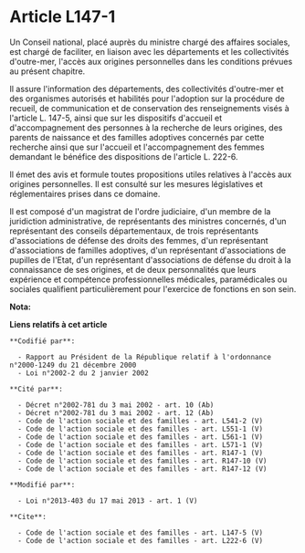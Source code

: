 # Article L147-1

Un Conseil national, placé auprès du ministre chargé des affaires sociales, est chargé de faciliter, en liaison avec les
départements et les collectivités d'outre-mer, l'accès aux origines personnelles dans les conditions prévues au présent
chapitre. 

Il assure l'information des départements, des collectivités d'outre-mer et des organismes autorisés et habilités pour
l'adoption sur la procédure de recueil, de communication et de conservation des renseignements visés à l'article L. 147-5,
ainsi que sur les dispositifs d'accueil et d'accompagnement des personnes à la recherche de leurs origines, des parents de
naissance et des familles adoptives concernés par cette recherche ainsi que sur l'accueil et l'accompagnement des femmes
demandant le bénéfice des dispositions de l'article L. 222-6. 

Il émet des avis et formule toutes propositions utiles relatives à l'accès aux origines personnelles. Il est consulté sur les
mesures législatives et réglementaires prises dans ce domaine. 

Il est composé d'un magistrat de l'ordre judiciaire, d'un membre de la juridiction administrative, de représentants des
ministres concernés, d'un représentant des conseils départementaux, de trois représentants d'associations de défense des
droits des femmes, d'un représentant d'associations de familles adoptives, d'un représentant d'associations de pupilles de
l'Etat, d'un représentant d'associations de défense du droit à la connaissance de ses origines, et de deux personnalités que
leurs expérience et compétence professionnelles médicales, paramédicales ou sociales qualifient particulièrement pour
l'exercice de fonctions en son sein.

**Nota:**



**Liens relatifs à cet article**

	**Codifié par**:

	  - Rapport au Président de la République relatif à l'ordonnance n°2000-1249 du 21 décembre 2000
	  - Loi n°2002-2 du 2 janvier 2002

	**Cité par**:

	  - Décret n°2002-781 du 3 mai 2002 - art. 10 (Ab)
	  - Décret n°2002-781 du 3 mai 2002 - art. 12 (Ab)
	  - Code de l'action sociale et des familles - art. L541-2 (V)
	  - Code de l'action sociale et des familles - art. L551-1 (V)
	  - Code de l'action sociale et des familles - art. L561-1 (V)
	  - Code de l'action sociale et des familles - art. L571-1 (V)
	  - Code de l'action sociale et des familles - art. R147-1 (V)
	  - Code de l'action sociale et des familles - art. R147-10 (V)
	  - Code de l'action sociale et des familles - art. R147-12 (V)

	**Modifié par**:

	  - Loi n°2013-403 du 17 mai 2013 - art. 1 (V)

	**Cite**:

	  - Code de l'action sociale et des familles - art. L147-5 (V)
	  - Code de l'action sociale et des familles - art. L222-6 (V)
